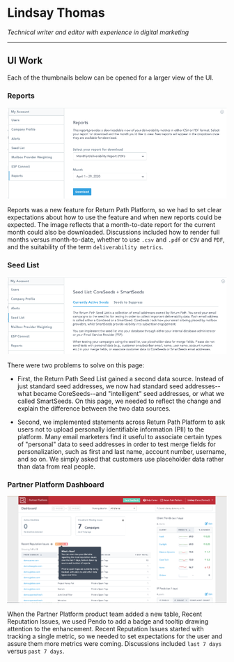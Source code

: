 # Lindsay Thomas

_Technical writer and editor with experience in digital marketing_

----

## UI Work

Each of the thumbnails below can be opened for a larger view of the UI.

### Reports

[![](images/RP_Reports.png)](images/RP_Reports.png)

Reports was a new feature for Return Path Platform, so we had to set clear expectations about how to use the feature and when new reports could be expected. The image reflects that a month-to-date report for the current month could also be downloaded. Discussions included how to render full months versus month-to-date, whether to use `.csv` and `.pdf` or `CSV` and `PDF`, and the suitability of the term `deliverability metrics`.

### Seed List

[![](images/RP_Seed_List.png)](images/RP_Seed_List.png)

There were two problems to solve on this page:

- First, the Return Path Seed List gained a second data source. Instead of just standard seed addresses, we now had standard seed addresses--what became CoreSeeds--and "intelligent" seed addresses, or what we called SmartSeeds. On this page, we needed to reflect the change and explain the difference between the two data sources.

- Second, we implemented statements across Return Path Platform to ask users not to upload personally identifiable information (PII) to the platform. Many email marketers find it useful to associate certain types of "personal" data to seed addresses in order to test merge fields for personalization, such as first and last name, account number, username, and so on. We simply asked that customers use placeholder data rather than data from real people.

### Partner Platform Dashboard

[![](images/PP_Whats_New.png)](images/PP_Whats_New.png)

When the Partner Platform product team added a new table, Recent Reputation Issues, we used Pendo to add a badge and tooltip drawing attention to the enhancement. Recent Reputation Issues started with tracking a single metric, so we needed to set expectations for the user and assure them more metrics were coming. Discussions included `last 7 days` versus `past 7 days`.
